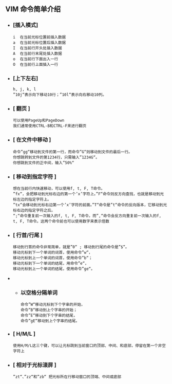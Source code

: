 ## VIM 命令简单介绍
- ### [插入模式]
      i	 在当前光标位置前插入数据
      a	 在当前光标位置后插入数据
      I	 在当前行开头处插入数据
      A	 在当前行末尾处插入数据
      o	 在当前行下面出入一行
      O	 在当前行上面插入一行
- ### [上下左右]
      h, j, k, l
      ”10j“表示向下移动10行；”10l“表示向右移动10列。
- ### [ 翻页 ]
      可以使用PageUp和PageDown
      我们通常使用CTRL-B和CTRL-F来进行翻页
- ### [ 在文件中移动 ]
      命令”gg“移动到文件的第一行，而命令”G“则移动到文件的最后一行。
      你想跳转到文件的第1234行，只需输入”1234G“。
      你想跳到文件的正中间，输入”50%“
- ### [ 移动到指定字符 ]
      想在当前行内快速移动，可以使用f, t, F, T命令。
      ”fx“，会把移动到光标右边的第一个’x’字符上。”F“命令则反方向查找，也就是移动到光标左边的指定字符上。
      ”tx“会移动到光标右边第一个’x’字符的前面。”T“命令是”t“命令的反向版本，它移动到光标右边的指定字符之后。
      “;“命令重复前一次输入的f, t, F, T命令，而”,“命令会反方向重复前一次输入的f, t, F, T命令。这两个命令前也可以使用数字来表示倍数
- ### [ 行首/行尾 ]
      移动到行首的命令非常简单，就是”0“ ; 移动到行尾的命令是”$“。
      移动光标到下一个单词的词首，使用命令”w“，
      移动光标到上一个单词的词首，使用命令”b“；
      移动光标到下一个单词的结尾，用命令”e“，
      移动光标到上一个单词的结尾，使用命令”ge“。
- - ### 以空格分隔单词
        命令”W“移动光标到下个字串的开始，
        命令”B“移动到上个字串的开始；
        命令”E“移动到下个字串的结尾，
        命令”gE“移动到上个字串的结尾。
- ### [ H/M/L ]
      使用H/M/L这三个键，可以让光标跳到当前窗口的顶部、中间、和底部，停留在第一个非空字符上
- ### [ 相对于光标滚屏 ]
      ”zt“、”zz“和”zb“ 把光标所在行移动窗口的顶端、中间或底部